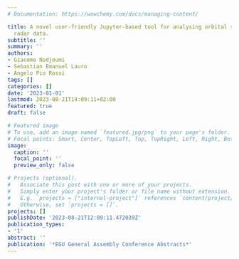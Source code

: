 ```yaml
---
# Documentation: https://wowchemy.com/docs/managing-content/

title: A novel user-friendly Jupyter-based tool for analysing orbital subsurface sounding
  radar data.
subtitle: ''
summary: ''
authors:
- Giacomo Nodjoumi
- Sebastian Emanuel Lauro
- Angelo Pio Rossi
tags: []
categories: []
date: '2023-01-01'
lastmod: 2023-08-21T14:09:11+02:00
featured: true
draft: false

# Featured image
# To use, add an image named `featured.jpg/png` to your page's folder.
# Focal points: Smart, Center, TopLeft, Top, TopRight, Left, Right, BottomLeft, Bottom, BottomRight.
image:
  caption: ''
  focal_point: ''
  preview_only: false

# Projects (optional).
#   Associate this post with one or more of your projects.
#   Simply enter your project's folder or file name without extension.
#   E.g. `projects = ["internal-project"]` references `content/project/deep-learning/index.md`.
#   Otherwise, set `projects = []`.
projects: []
publishDate: '2023-08-21T12:09:11.472039Z'
publication_types:
- '1'
abstract: ''
publication: '*EGU General Assembly Conference Abstracts*'
---
```

